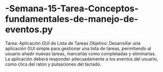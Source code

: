 # -Semana-15-Tarea-Conceptos-fundamentales-de-manejo-de-eventos.py
Tarea: Aplicación GUI de Lista de Tareas Objetivo: Desarrollar una aplicación GUI simple para gestionar una lista de tareas, permitiendo al usuario añadir nuevas tareas, marcarlas como completadas y eliminarlas. La aplicación deberá responder adecuadamente a los eventos del usuario, como clics del ratón y pulsaciones del teclado.
